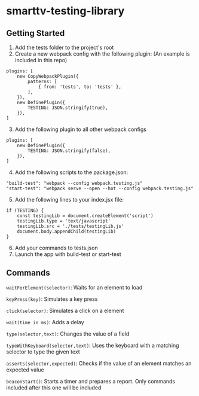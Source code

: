 # smarttv-testing-library


## Getting Started
1. Add the tests folder to the project's root
2. Create a new webpack config with the following plugin: (An example is included in this repo)
```
plugins: [
    new CopyWebpackPlugin({
        patterns: [
            { from: 'tests', to: 'tests' },
        ],
    }),
    new DefinePlugin({
        TESTING: JSON.stringify(true),
    }),
]
```
3. Add the following plugin to all other webpack configs
```
plugins: [
    new DefinePlugin({
        TESTING: JSON.stringify(false),
    }),
]
```
4. Add the following scripts to the package.json:
```
"build-test": "webpack --config webpack.testing.js"
"start-test": "webpack serve --open --hot --config webpack.testing.js"
```
5. Add the following lines to your index.jsx file:
```
if (TESTING) {
    const testingLib = document.createElement('script')
    testingLib.type = 'text/javascript'
    testingLib.src = './tests/testingLib.js'
    document.body.appendChild(testingLib)
}
```
6. Add your commands to tests.json
7. Launch the app with build-test or start-test


## Commands
```waitForElement(selector)```: Waits for an element to load

```keyPress(key)```: Simulates a key press

```click(selector)```: Simulates a click on a element

```wait(time in ms)```: Adds a delay

```type(selector,text)```: Changes the value of a field

```typeWithKeyboard(selector,text)```: Uses the keyboard with a matching selector to type the given text

```asserts(selector,expected)```: Checks if the value of an element matches an expected value

```beaconStart()```: Starts a timer and prepares a report. Only commands included after this one will be included
